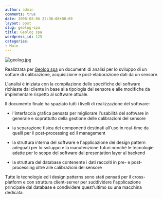 ```yaml
---
author: admin
comments: true
date: 2008-08-06 22:36:08+00:00
layout: post
slug: geolog-spa
title: Geolog spa
wordpress_id: 125
categories:
- Main
---
```


![geolog.jpg](http://www.expobrain.net/wp-content/uploads/2008/08/geolog.jpg)

Realizzata per [Geolog spa](http://www.geolog.it/) un documenti di analisi per lo sviluppo di un softare di calibrazione, acquisizione e post-elaborazione dati da un sensore.

<!-- more -->L'analisi è iniziata con la compilazione delle specifiche del software richieste dal cliente in base alla tipologia del sensore e alle modifiche da implementare rispetto al software attuale.

Il documento finale ha spaziato tutti i livelli di realizzazione del software:



	
  * l'interfaccia grafica pensata per migliorare l'usabilità del software in generale e soprattutto della gestione delle calibrazioni del sensore

	
  * la separazione fisica dei componenti destinati all'uso in real-time da quelli per il post-processing ed il management

	
  * la struttura interna del software e l'applicazione dei design pattern adeguati per lo sviluppo e la manutenzione futuri nonchè le tecnologie adatte per lo scopo del software dal presentation layer al backend

	
  * la struttura del database contenente i dati raccolti in pre- e post-processing oltre alle calibrazioni del sensore


Tutte le tecnologie ed i design patterns sono stati pensati per il cross-platform e con struttura client-server per suddividere l'applicazione principale dal database e condividere quest'ultimo su una macchina dedicata.
